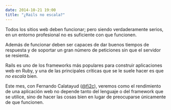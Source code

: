 ```yaml
---
date: 2014-10-21 19:00
title: "¿Rails no escala?"
---
```


Todos los sitios web deben funcionar; pero siendo verdaderamente serios, en un entorno profesional no es suficiente con que funcionen.

Además de funcionar deben ser capaces de dar buenos tiempos de respuesta y de soportar un gran número de peticiones sin que el servidor se resienta.

Rails es uno de los frameworks más populares para construir aplicaciones web en Ruby, y una de las principales críticas que se le suele hacer es que _no escala_ bien.

Este mes, con Fernando Calatayud ([@fj2c](https://twitter.com/fj2c)), veremos como el rendimiento de una aplicación web no depende tanto del lenguaje o del framework que se utilice, sino de hacer las cosas bien en lugar de preocuparse únicamente de que funcionen.
